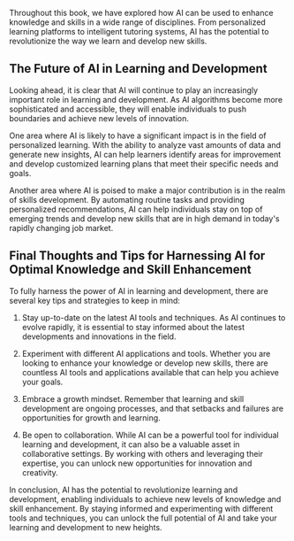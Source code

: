 
Throughout this book, we have explored how AI can be used to enhance knowledge and skills in a wide range of disciplines. From personalized learning platforms to intelligent tutoring systems, AI has the potential to revolutionize the way we learn and develop new skills.

The Future of AI in Learning and Development
--------------------------------------------

Looking ahead, it is clear that AI will continue to play an increasingly important role in learning and development. As AI algorithms become more sophisticated and accessible, they will enable individuals to push boundaries and achieve new levels of innovation.

One area where AI is likely to have a significant impact is in the field of personalized learning. With the ability to analyze vast amounts of data and generate new insights, AI can help learners identify areas for improvement and develop customized learning plans that meet their specific needs and goals.

Another area where AI is poised to make a major contribution is in the realm of skills development. By automating routine tasks and providing personalized recommendations, AI can help individuals stay on top of emerging trends and develop new skills that are in high demand in today's rapidly changing job market.

Final Thoughts and Tips for Harnessing AI for Optimal Knowledge and Skill Enhancement
-------------------------------------------------------------------------------------

To fully harness the power of AI in learning and development, there are several key tips and strategies to keep in mind:

1. Stay up-to-date on the latest AI tools and techniques. As AI continues to evolve rapidly, it is essential to stay informed about the latest developments and innovations in the field.

2. Experiment with different AI applications and tools. Whether you are looking to enhance your knowledge or develop new skills, there are countless AI tools and applications available that can help you achieve your goals.

3. Embrace a growth mindset. Remember that learning and skill development are ongoing processes, and that setbacks and failures are opportunities for growth and learning.

4. Be open to collaboration. While AI can be a powerful tool for individual learning and development, it can also be a valuable asset in collaborative settings. By working with others and leveraging their expertise, you can unlock new opportunities for innovation and creativity.

In conclusion, AI has the potential to revolutionize learning and development, enabling individuals to achieve new levels of knowledge and skill enhancement. By staying informed and experimenting with different tools and techniques, you can unlock the full potential of AI and take your learning and development to new heights.
